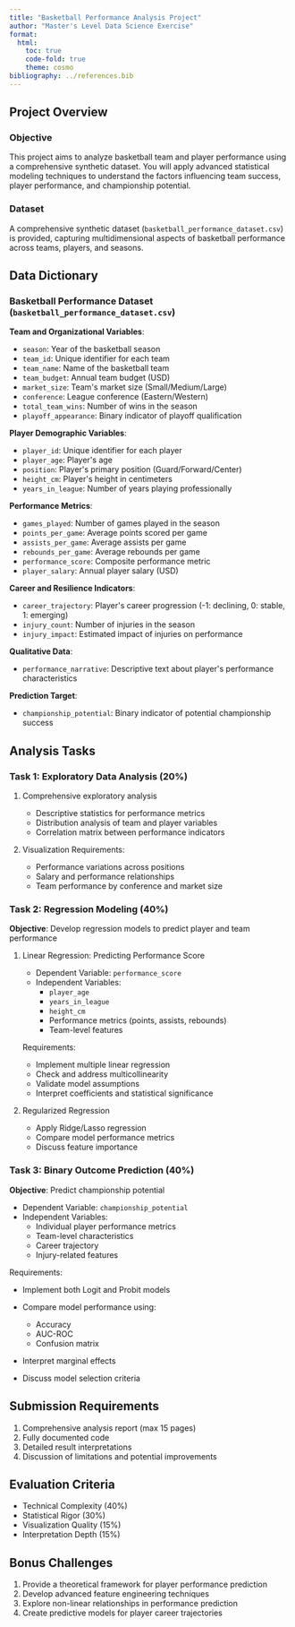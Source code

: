 ```yaml
---
title: "Basketball Performance Analysis Project"
author: "Master's Level Data Science Exercise"
format: 
  html:
    toc: true
    code-fold: true
    theme: cosmo
bibliography: ../references.bib
---
```


## Project Overview

### Objective
This project aims to analyze basketball team and player performance using a comprehensive synthetic dataset. You will apply advanced statistical modeling techniques to understand the factors influencing team success, player performance, and championship potential.

### Dataset
A comprehensive synthetic dataset (`basketball_performance_dataset.csv`) is provided, capturing multidimensional aspects of basketball performance across teams, players, and seasons.

## Data Dictionary

### Basketball Performance Dataset (`basketball_performance_dataset.csv`)

**Team and Organizational Variables**:

- `season`: Year of the basketball season
- `team_id`: Unique identifier for each team
- `team_name`: Name of the basketball team
- `team_budget`: Annual team budget (USD)
- `market_size`: Team's market size (Small/Medium/Large)
- `conference`: League conference (Eastern/Western)
- `total_team_wins`: Number of wins in the season
- `playoff_appearance`: Binary indicator of playoff qualification

**Player Demographic Variables**:

- `player_id`: Unique identifier for each player
- `player_age`: Player's age
- `position`: Player's primary position (Guard/Forward/Center)
- `height_cm`: Player's height in centimeters
- `years_in_league`: Number of years playing professionally

**Performance Metrics**:

- `games_played`: Number of games played in the season
- `points_per_game`: Average points scored per game
- `assists_per_game`: Average assists per game
- `rebounds_per_game`: Average rebounds per game
- `performance_score`: Composite performance metric
- `player_salary`: Annual player salary (USD)

**Career and Resilience Indicators**:

- `career_trajectory`: Player's career progression (-1: declining, 0: stable, 1: emerging)
- `injury_count`: Number of injuries in the season
- `injury_impact`: Estimated impact of injuries on performance

**Qualitative Data**:

- `performance_narrative`: Descriptive text about player's performance characteristics

**Prediction Target**:

- `championship_potential`: Binary indicator of potential championship success

## Analysis Tasks

### Task 1: Exploratory Data Analysis (20%)

1. Comprehensive exploratory analysis
   - Descriptive statistics for performance metrics
   - Distribution analysis of team and player variables
   - Correlation matrix between performance indicators

2. Visualization Requirements:
   - Performance variations across positions
   - Salary and performance relationships
   - Team performance by conference and market size

### Task 2: Regression Modeling (40%)

**Objective**: Develop regression models to predict player and team performance

1. Linear Regression: Predicting Performance Score
   - Dependent Variable: `performance_score`
   - Independent Variables:
     * `player_age`
     * `years_in_league`
     * `height_cm`
     * Performance metrics (points, assists, rebounds)
     * Team-level features

   Requirements:
   - Implement multiple linear regression
   - Check and address multicollinearity
   - Validate model assumptions
   - Interpret coefficients and statistical significance

2. Regularized Regression
   - Apply Ridge/Lasso regression
   - Compare model performance metrics
   - Discuss feature importance

### Task 3: Binary Outcome Prediction (40%)

**Objective**: Predict championship potential

- Dependent Variable: `championship_potential`
- Independent Variables:
  * Individual player performance metrics
  * Team-level characteristics
  * Career trajectory
  * Injury-related features

Requirements:

- Implement both Logit and Probit models
- Compare model performance using:
  * Accuracy
  * AUC-ROC
  * Confusion matrix
  
- Interpret marginal effects
- Discuss model selection criteria

## Submission Requirements

1. Comprehensive analysis report (max 15 pages)
2. Fully documented code
3. Detailed result interpretations
4. Discussion of limitations and potential improvements

## Evaluation Criteria

- Technical Complexity (40%)
- Statistical Rigor (30%)
- Visualization Quality (15%)
- Interpretation Depth (15%)

## Bonus Challenges

1. Provide a theoretical framework for player performance prediction
1. Develop advanced feature engineering techniques
2. Explore non-linear relationships in performance prediction
3. Create predictive models for player career trajectories

 